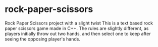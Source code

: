 # rock-paper-scissors
Rock Paper Scissors project with a slight twist
This is a text based rock paper scissors game made in C++. 
The rules are slightly different, as players initially throw out two hands, and then select one to keep after seeing the opposing player's hands.
